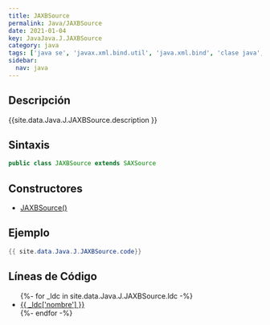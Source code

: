 ```yaml
---
title: JAXBSource
permalink: Java/JAXBSource
date: 2021-01-04
key: JavaJava.J.JAXBSource
category: java
tags: ['java se', 'javax.xml.bind.util', 'java.xml.bind', 'clase java', 'Java 1.6']
sidebar: 
  nav: java
---
```


## Descripción
{{site.data.Java.J.JAXBSource.description }}

## Sintaxis
~~~java
public class JAXBSource extends SAXSource
~~~

## Constructores
* [JAXBSource()](/Java/JAXBSource/JAXBSource/)

## Ejemplo
~~~java
{{ site.data.Java.J.JAXBSource.code}}
~~~

## Líneas de Código
<ul>
{%- for _ldc in site.data.Java.J.JAXBSource.ldc -%}
   <li>
       <a href="{{_ldc['url'] }}">{{ _ldc['nombre'] }}</a>
   </li>
{%- endfor -%}
</ul>

